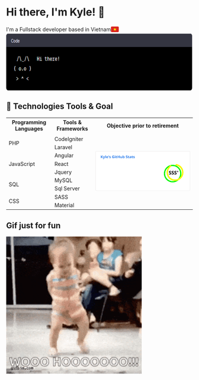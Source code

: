 # Hi there, I'm Kyle! 👋


<div style="display: flex; align-items: center;">
  <span>I'm a Fullstack developer based in Vietnam</span>
  <img valign=bottom src="https://raw.githubusercontent.com/phieule2024/phieule2024/5b25793793916496c3a5cb913232f1a8d2389d98/vn-icon.svg" alt="flag" height="21px">
</div>


<img valign=bottom src="https://raw.githubusercontent.com/phieule2024/phieule2024/main/cat.png" alt="flag" height="155px">


## 🔧 Technologies Tools & Goal


<table>
  <tr>
    <th>Programming Languages</th>
    <th>Tools & Frameworks</th>
    <th>Objective prior to retirement</th>
  </tr>
  <tr>
    <td></td>
    <td></td>
    <td rowspan="10"><img
        src="https://raw.githubusercontent.com/phieule2024/phieule2024/0b4078771fab80afd0df4d4ed1d28eb90d597bde/kai.svg"
        alt="kai"
        align="right"
      ></td>
  </tr>
  <tr>
    <td rowspan="2">PHP</td>
    <td>CodeIgniter</td>
  </tr>
  <tr>
    <td>Laravel</td>
  </tr>
  <tr>
    <td rowspan="3">JavaScript</td>
    <td>Angular</td>
  </tr>
  <tr>
    <td>React</td>
  </tr>
  <tr>
    <td>Jquery</td>
  </tr>
  <tr>
    <td rowspan="2">SQL</td>
    <td>MySQL</td>
  </tr>
  <tr>
    <td>Sql Server</td>
  </tr>
  <tr>
    <td rowspan="2">CSS</td>
    <td>SASS</td>
  </tr>
  <tr>
    <td>Material</td>
  </tr>
</table>

## Gif just for fun


<img valign=bottom src="https://raw.githubusercontent.com/phieule2024/phieule2024/main/x.gif" alt="flag" height="369px">

